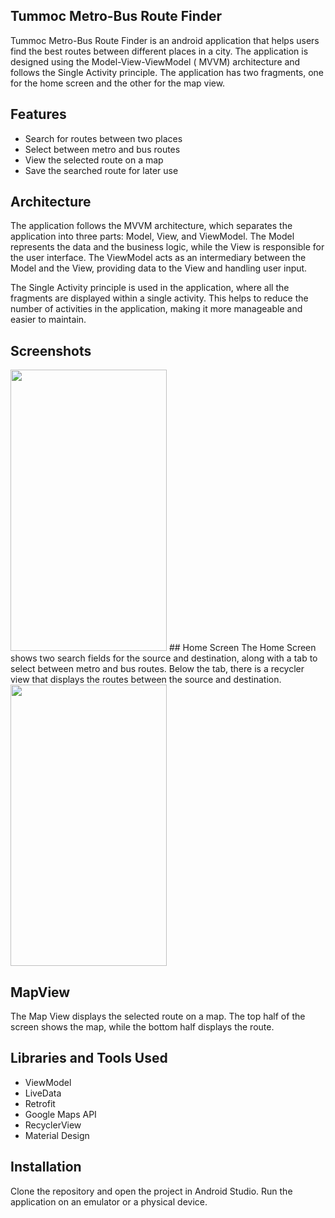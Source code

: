 ## **Tummoc Metro-Bus Route Finder**

Tummoc Metro-Bus Route Finder is an android application that helps users find the best routes
between different places in a city. The application is designed using the Model-View-ViewModel (
MVVM) architecture and follows the Single Activity principle. The application has two fragments, one
for the home screen and the other for the map view.

## Features

- Search for routes between two places
- Select between metro and bus routes
- View the selected route on a map
- Save the searched route for later use

## Architecture

The application follows the MVVM architecture, which separates the application into three parts:
Model, View, and ViewModel. The Model represents the data and the business logic, while the View is
responsible for the user interface. The ViewModel acts as an intermediary between the Model and the
View, providing data to the View and handling user input.

The Single Activity principle is used in the application, where all the fragments are displayed
within a single activity. This helps to reduce the number of activities in the application, making
it more manageable and easier to maintain.

## Screenshots

<img src="https://user-images.githubusercontent.com/84988691/230418123-7e43f63e-cdb8-4f47-bcdd-8e2dc935c86f.png" width="250" height="450">
## Home Screen
The Home Screen shows two search fields for the source and destination, along with a tab to select
between metro and bus routes. Below the tab, there is a recycler view that displays the routes
between the source and destination.


<img src="https://user-images.githubusercontent.com/84988691/230418101-6ad6e3d7-5eff-4ad2-8bdb-211b962cd45d.png" width="250" height="450">

## MapView 
The Map View displays the selected route on a map. The top half of the screen shows the map, while
the bottom half displays the route.

## Libraries and Tools Used

- ViewModel
- LiveData
- Retrofit
- Google Maps API
- RecyclerView
- Material Design

## Installation

Clone the repository and open the project in Android Studio. Run the application on an emulator or a
physical device.
